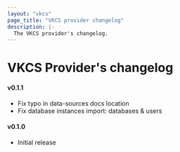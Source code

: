 ```yaml
---
layout: "vkcs"
page_title: "VKCS provider changelog"
description: |-
  The VKCS provider's changelog.
---
```


# VKCS Provider's changelog

#### v0.1.1
- Fix typo in data-sources docs location
- Fix database instances import: databases & users

#### v0.1.0
- Initial release
